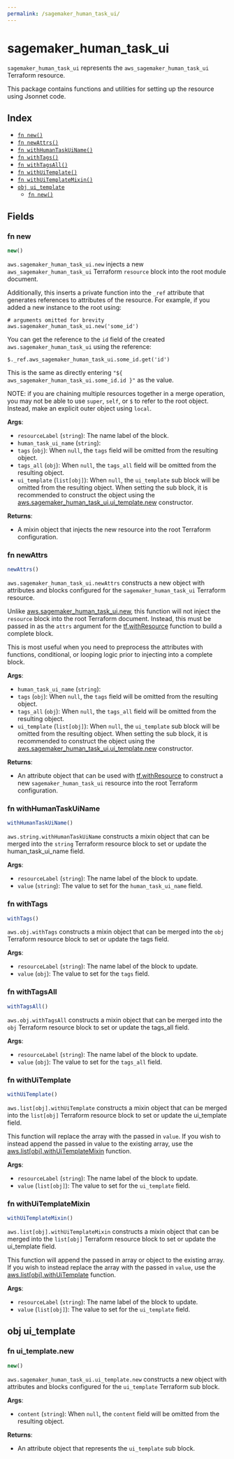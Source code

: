 ```yaml
---
permalink: /sagemaker_human_task_ui/
---
```


# sagemaker_human_task_ui

`sagemaker_human_task_ui` represents the `aws_sagemaker_human_task_ui` Terraform resource.



This package contains functions and utilities for setting up the resource using Jsonnet code.


## Index

* [`fn new()`](#fn-new)
* [`fn newAttrs()`](#fn-newattrs)
* [`fn withHumanTaskUiName()`](#fn-withhumantaskuiname)
* [`fn withTags()`](#fn-withtags)
* [`fn withTagsAll()`](#fn-withtagsall)
* [`fn withUiTemplate()`](#fn-withuitemplate)
* [`fn withUiTemplateMixin()`](#fn-withuitemplatemixin)
* [`obj ui_template`](#obj-ui_template)
  * [`fn new()`](#fn-ui_templatenew)

## Fields

### fn new

```ts
new()
```


`aws.sagemaker_human_task_ui.new` injects a new `aws_sagemaker_human_task_ui` Terraform `resource`
block into the root module document.

Additionally, this inserts a private function into the `_ref` attribute that generates references to attributes of the
resource. For example, if you added a new instance to the root using:

    # arguments omitted for brevity
    aws.sagemaker_human_task_ui.new('some_id')

You can get the reference to the `id` field of the created `aws.sagemaker_human_task_ui` using the reference:

    $._ref.aws_sagemaker_human_task_ui.some_id.get('id')

This is the same as directly entering `"${ aws_sagemaker_human_task_ui.some_id.id }"` as the value.

NOTE: if you are chaining multiple resources together in a merge operation, you may not be able to use `super`, `self`,
or `$` to refer to the root object. Instead, make an explicit outer object using `local`.

**Args**:
  - `resourceLabel` (`string`): The name label of the block.
  - `human_task_ui_name` (`string`): 
  - `tags` (`obj`):  When `null`, the `tags` field will be omitted from the resulting object.
  - `tags_all` (`obj`):  When `null`, the `tags_all` field will be omitted from the resulting object.
  - `ui_template` (`list[obj]`):  When `null`, the `ui_template` sub block will be omitted from the resulting object. When setting the sub block, it is recommended to construct the object using the [aws.sagemaker_human_task_ui.ui_template.new](#fn-ui_templatenew) constructor.

**Returns**:
- A mixin object that injects the new resource into the root Terraform configuration.


### fn newAttrs

```ts
newAttrs()
```


`aws.sagemaker_human_task_ui.newAttrs` constructs a new object with attributes and blocks configured for the `sagemaker_human_task_ui`
Terraform resource.

Unlike [aws.sagemaker_human_task_ui.new](#fn-new), this function will not inject the `resource`
block into the root Terraform document. Instead, this must be passed in as the `attrs` argument for the
[tf.withResource](https://github.com/tf-libsonnet/core/tree/main/docs#fn-withresource) function to build a complete block.

This is most useful when you need to preprocess the attributes with functions, conditional, or looping logic prior to
injecting into a complete block.

**Args**:
  - `human_task_ui_name` (`string`): 
  - `tags` (`obj`):  When `null`, the `tags` field will be omitted from the resulting object.
  - `tags_all` (`obj`):  When `null`, the `tags_all` field will be omitted from the resulting object.
  - `ui_template` (`list[obj]`):  When `null`, the `ui_template` sub block will be omitted from the resulting object. When setting the sub block, it is recommended to construct the object using the [aws.sagemaker_human_task_ui.ui_template.new](#fn-ui_templatenew) constructor.

**Returns**:
  - An attribute object that can be used with [tf.withResource](https://github.com/tf-libsonnet/core/tree/main/docs#fn-withresource) to construct a new `sagemaker_human_task_ui` resource into the root Terraform configuration.


### fn withHumanTaskUiName

```ts
withHumanTaskUiName()
```

`aws.string.withHumanTaskUiName` constructs a mixin object that can be merged into the `string`
Terraform resource block to set or update the human_task_ui_name field.



**Args**:
  - `resourceLabel` (`string`): The name label of the block to update.
  - `value` (`string`): The value to set for the `human_task_ui_name` field.


### fn withTags

```ts
withTags()
```

`aws.obj.withTags` constructs a mixin object that can be merged into the `obj`
Terraform resource block to set or update the tags field.



**Args**:
  - `resourceLabel` (`string`): The name label of the block to update.
  - `value` (`obj`): The value to set for the `tags` field.


### fn withTagsAll

```ts
withTagsAll()
```

`aws.obj.withTagsAll` constructs a mixin object that can be merged into the `obj`
Terraform resource block to set or update the tags_all field.



**Args**:
  - `resourceLabel` (`string`): The name label of the block to update.
  - `value` (`obj`): The value to set for the `tags_all` field.


### fn withUiTemplate

```ts
withUiTemplate()
```

`aws.list[obj].withUiTemplate` constructs a mixin object that can be merged into the `list[obj]`
Terraform resource block to set or update the ui_template field.

This function will replace the array with the passed in `value`. If you wish to instead append the
passed in value to the existing array, use the [aws.list[obj].withUiTemplateMixin](TODO) function.


**Args**:
  - `resourceLabel` (`string`): The name label of the block to update.
  - `value` (`list[obj]`): The value to set for the `ui_template` field.


### fn withUiTemplateMixin

```ts
withUiTemplateMixin()
```

`aws.list[obj].withUiTemplateMixin` constructs a mixin object that can be merged into the `list[obj]`
Terraform resource block to set or update the ui_template field.

This function will append the passed in array or object to the existing array. If you wish
to instead replace the array with the passed in `value`, use the [aws.list[obj].withUiTemplate](TODO)
function.


**Args**:
  - `resourceLabel` (`string`): The name label of the block to update.
  - `value` (`list[obj]`): The value to set for the `ui_template` field.


## obj ui_template



### fn ui_template.new

```ts
new()
```


`aws.sagemaker_human_task_ui.ui_template.new` constructs a new object with attributes and blocks configured for the `ui_template`
Terraform sub block.



**Args**:
  - `content` (`string`):  When `null`, the `content` field will be omitted from the resulting object.

**Returns**:
  - An attribute object that represents the `ui_template` sub block.

